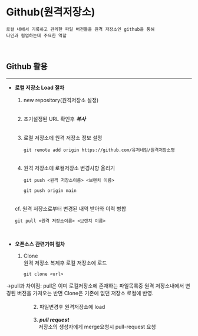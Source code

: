 # Github(원격저장소)
```
로컬 내에서 기록하고 관리한 파일 버전들을 원격 저장소인 github을 통해
타인과 협업하는데 주요한 역할 
```
<br>

## Github 활용
---
* **로컬 저장소 Load 절차** 

  1. new repository(원격저장소 설정) <br><br>

  2. 초기설정된 URL 확인후 ***복사*** <br><br>

  3. 로컬 저장소에 원격 저장소 정보 설정
      ```
      git remote add origin https://github.com/유저네임/원격저장소명
      ```
  <br>
  
   4. 원격 저장소에 로컬저장소 변경사항 올리기
      ```
      git push <원격 저장소이름> <브랜치 이름>
      
      git push origin main
      ````
  <br>
  cf. 원격 저장소로부터 변경된 내역 받아와 이력 병합
  <br>
  
  ```
  git pull <원격 저장소이름> <브랜치 이름>
  ``` 
  <br>

* **오픈소스 관련기여 절차**

   1. Clone <br>원격 저장소 복제후 로컬 저장소에 로드<br>
       ```
       git clone <url>
       ```
   
->pull과 차이점: pull은 이미 로컬저장소에 존재하는 파일목록중 원격 저장소내에서 변경된 버전을 가져오는 반면 Clone은 기존에 없던 저장소 로컬에 반영.<br><br> 
    &emsp;&emsp;&emsp;&emsp;&emsp;
    2. 파일변경후 원격저장소에 load<br><br>
    &emsp;&emsp;&emsp;&emsp;&emsp;
    3. ***pull request***<br>
    &emsp;&emsp;&emsp;&emsp;&emsp;
    &emsp;저장소의 생성자에게 merge요청시 pull-request 요청